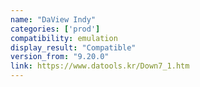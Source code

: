 ```yaml
---
name: "DaView Indy"
categories: ['prod']
compatibility: emulation
display_result: "Compatible"
version_from: "9.20.0"
link: https://www.datools.kr/Down7_1.htm
---
```


